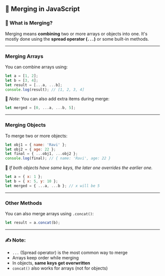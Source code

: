 ## 🔸 **Merging in JavaScript**  

### 🔹 What is Merging?  
Merging means **combining** two or more arrays or objects into one. It's mostly done using the **spread operator (`...`)** or some built-in methods.

---

### **Merging Arrays**  
You can combine arrays using:

```js
let a = [1, 2];
let b = [3, 4];
let result = [...a, ...b];
console.log(result); // [1, 2, 3, 4]
```

📝 *Note:* You can also add extra items during merge:

```js
let merged = [0, ...a, ...b, 5];
```

---

### **Merging Objects**  
To merge two or more objects:

```js
let obj1 = { name: 'Ravi' };
let obj2 = { age: 22 };
let final = { ...obj1, ...obj2 };
console.log(final); // { name: 'Ravi', age: 22 }
```

📝 *If both objects have same keys, the later one overrides the earlier one.*

```js
let a = { x: 1 };
let b = { x: 5, y: 10 };
let merged = { ...a, ...b }; // x will be 5
```

---

### Other Methods  
You can also merge arrays using `.concat()`:

```js
let result = a.concat(b);
```

---

### ✍️ Note:  
- `...` (Spread operator) is the most common way to merge  
- Arrays keep order while merging  
- In objects, **same keys get overwritten**  
- `concat()` also works for arrays (not for objects)  
